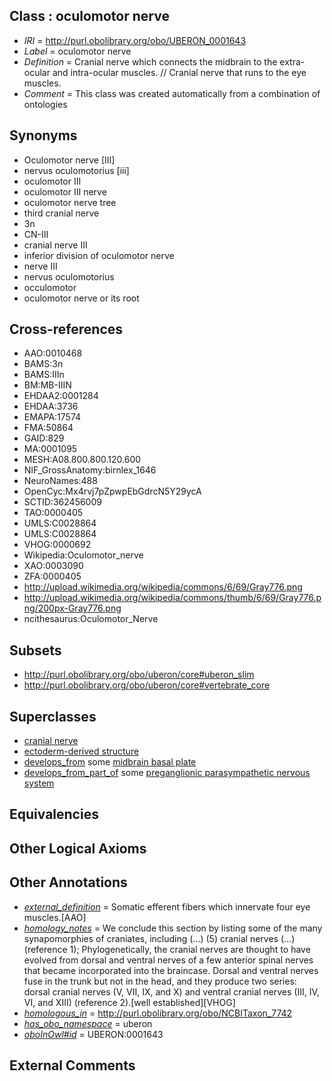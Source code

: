 
## Class : oculomotor nerve

 * *IRI* = http://purl.obolibrary.org/obo/UBERON_0001643
 * *Label* = oculomotor nerve
 * *Definition* = Cranial nerve which connects the midbrain to the extra-ocular and intra-ocular muscles. // Cranial nerve that runs to the eye muscles.
 * *Comment* = This class was created automatically from a combination of ontologies

## Synonyms

 * Oculomotor nerve [III]
 * nervus oculomotorius [iii]
 * oculomotor III
 * oculomotor III nerve
 * oculomotor nerve tree
 * third cranial nerve
 * 3n
 * CN-III
 * cranial nerve III
 * inferior division of oculomotor nerve
 * nerve III
 * nervus oculomotorius
 * occulomotor
 * oculomotor nerve or its root

## Cross-references

 * AAO:0010468
 * BAMS:3n
 * BAMS:IIIn
 * BM:MB-IIIN
 * EHDAA2:0001284
 * EHDAA:3736
 * EMAPA:17574
 * FMA:50864
 * GAID:829
 * MA:0001095
 * MESH:A08.800.800.120.600
 * NIF_GrossAnatomy:birnlex_1646
 * NeuroNames:488
 * OpenCyc:Mx4rvj7pZpwpEbGdrcN5Y29ycA
 * SCTID:362456009
 * TAO:0000405
 * UMLS:C0028864
 * UMLS:C0028864
 * VHOG:0000692
 * Wikipedia:Oculomotor_nerve
 * XAO:0003090
 * ZFA:0000405
 * http://upload.wikimedia.org/wikipedia/commons/6/69/Gray776.png
 * http://upload.wikimedia.org/wikipedia/commons/thumb/6/69/Gray776.png/200px-Gray776.png
 * ncithesaurus:Oculomotor_Nerve

## Subsets

 * http://purl.obolibrary.org/obo/uberon/core#uberon_slim
 * http://purl.obolibrary.org/obo/uberon/core#vertebrate_core

## Superclasses

 * [cranial nerve](../../UBERON/85/UBERON_0001785.md)
 * [ectoderm-derived structure](../../UBERON/21/UBERON_0004121.md)
 * [develops_from](../../RO/02/RO_0002202.md) some [midbrain basal plate](../../UBERON/85/UBERON_0010285.md)
 * [develops_from_part_of](../../RO/25/RO_0002225.md) some [preganglionic parasympathetic nervous system](../../UBERON/73/UBERON_0005073.md)

## Equivalencies


## Other Logical Axioms


## Other Annotations

 * *[external_definition](../../UBPROP/01/UBPROP_0000001.md)* = Somatic efferent fibers which innervate four eye muscles.[AAO]
 * *[homology_notes](../../UBPROP/03/UBPROP_0000003.md)* = We conclude this section by listing some of the many synapomorphies of craniates, including (...) (5) cranial nerves (...) (reference 1); Phylogenetically, the cranial nerves are thought to have evolved from dorsal and ventral nerves of a few anterior spinal nerves that became incorporated into the braincase. Dorsal and ventral nerves fuse in the trunk but not in the head, and they produce two series: dorsal cranial nerves (V, VII, IX, and X) and ventral cranial nerves (III, IV, VI, and XIII) (reference 2).[well established][VHOG]
 * *[homologous_in](../../core#homologous/in/core#homologous_in.md)* = http://purl.obolibrary.org/obo/NCBITaxon_7742
 * *[has_obo_namespace](../../ce/oboInOwl#hasOBONamespace.md)* = uberon
 * *[oboInOwl#id](../../id/oboInOwl#id.md)* = UBERON:0001643

## External Comments

